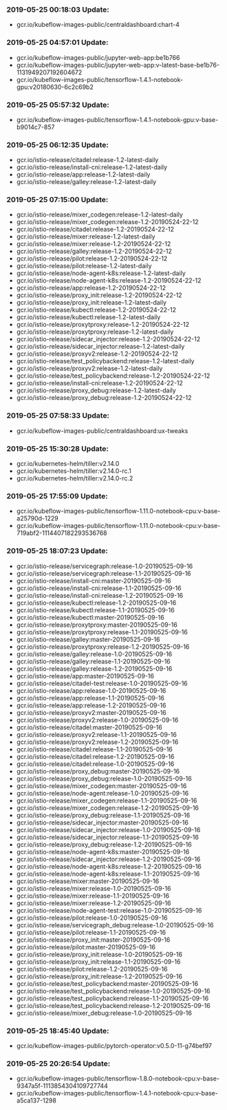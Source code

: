 ### 2019-05-25 00:18:03 Update:

- gcr.io/kubeflow-images-public/centraldashboard:chart-4
### 2019-05-25 04:57:01 Update:

- gcr.io/kubeflow-images-public/jupyter-web-app:be1b766
- gcr.io/kubeflow-images-public/jupyter-web-app:v-latest-base-be1b76-1131949207192604672
- gcr.io/kubeflow-images-public/tensorflow-1.4.1-notebook-gpu:v20180630-6c2c69b2
### 2019-05-25 05:57:32 Update:

- gcr.io/kubeflow-images-public/tensorflow-1.4.1-notebook-gpu:v-base-b9014c7-857
### 2019-05-25 06:12:35 Update:

- gcr.io/istio-release/citadel:release-1.2-latest-daily
- gcr.io/istio-release/install-cni:release-1.2-latest-daily
- gcr.io/istio-release/app:release-1.2-latest-daily
- gcr.io/istio-release/galley:release-1.2-latest-daily
### 2019-05-25 07:15:00 Update:

- gcr.io/istio-release/mixer_codegen:release-1.2-latest-daily
- gcr.io/istio-release/mixer_codegen:release-1.2-20190524-22-12
- gcr.io/istio-release/citadel:release-1.2-20190524-22-12
- gcr.io/istio-release/mixer:release-1.2-latest-daily
- gcr.io/istio-release/mixer:release-1.2-20190524-22-12
- gcr.io/istio-release/galley:release-1.2-20190524-22-12
- gcr.io/istio-release/pilot:release-1.2-20190524-22-12
- gcr.io/istio-release/pilot:release-1.2-latest-daily
- gcr.io/istio-release/node-agent-k8s:release-1.2-latest-daily
- gcr.io/istio-release/node-agent-k8s:release-1.2-20190524-22-12
- gcr.io/istio-release/app:release-1.2-20190524-22-12
- gcr.io/istio-release/proxy_init:release-1.2-20190524-22-12
- gcr.io/istio-release/proxy_init:release-1.2-latest-daily
- gcr.io/istio-release/kubectl:release-1.2-20190524-22-12
- gcr.io/istio-release/kubectl:release-1.2-latest-daily
- gcr.io/istio-release/proxytproxy:release-1.2-20190524-22-12
- gcr.io/istio-release/proxytproxy:release-1.2-latest-daily
- gcr.io/istio-release/sidecar_injector:release-1.2-20190524-22-12
- gcr.io/istio-release/sidecar_injector:release-1.2-latest-daily
- gcr.io/istio-release/proxyv2:release-1.2-20190524-22-12
- gcr.io/istio-release/test_policybackend:release-1.2-latest-daily
- gcr.io/istio-release/proxyv2:release-1.2-latest-daily
- gcr.io/istio-release/test_policybackend:release-1.2-20190524-22-12
- gcr.io/istio-release/install-cni:release-1.2-20190524-22-12
- gcr.io/istio-release/proxy_debug:release-1.2-latest-daily
- gcr.io/istio-release/proxy_debug:release-1.2-20190524-22-12
### 2019-05-25 07:58:33 Update:

- gcr.io/kubeflow-images-public/centraldashboard:ux-tweaks
### 2019-05-25 15:30:28 Update:

- gcr.io/kubernetes-helm/tiller:v2.14.0
- gcr.io/kubernetes-helm/tiller:v2.14.0-rc.1
- gcr.io/kubernetes-helm/tiller:v2.14.0-rc.2
### 2019-05-25 17:55:09 Update:

- gcr.io/kubeflow-images-public/tensorflow-1.11.0-notebook-cpu:v-base-a25790d-1229
- gcr.io/kubeflow-images-public/tensorflow-1.11.0-notebook-cpu:v-base-719abf2-1114407182293536768
### 2019-05-25 18:07:23 Update:

- gcr.io/istio-release/servicegraph:release-1.0-20190525-09-16
- gcr.io/istio-release/servicegraph:release-1.1-20190525-09-16
- gcr.io/istio-release/install-cni:master-20190525-09-16
- gcr.io/istio-release/install-cni:release-1.1-20190525-09-16
- gcr.io/istio-release/install-cni:release-1.2-20190525-09-16
- gcr.io/istio-release/kubectl:release-1.2-20190525-09-16
- gcr.io/istio-release/kubectl:release-1.1-20190525-09-16
- gcr.io/istio-release/kubectl:master-20190525-09-16
- gcr.io/istio-release/proxytproxy:master-20190525-09-16
- gcr.io/istio-release/proxytproxy:release-1.1-20190525-09-16
- gcr.io/istio-release/galley:master-20190525-09-16
- gcr.io/istio-release/proxytproxy:release-1.2-20190525-09-16
- gcr.io/istio-release/galley:release-1.0-20190525-09-16
- gcr.io/istio-release/galley:release-1.1-20190525-09-16
- gcr.io/istio-release/galley:release-1.2-20190525-09-16
- gcr.io/istio-release/app:master-20190525-09-16
- gcr.io/istio-release/citadel-test:release-1.0-20190525-09-16
- gcr.io/istio-release/app:release-1.0-20190525-09-16
- gcr.io/istio-release/app:release-1.1-20190525-09-16
- gcr.io/istio-release/app:release-1.2-20190525-09-16
- gcr.io/istio-release/proxyv2:master-20190525-09-16
- gcr.io/istio-release/proxyv2:release-1.0-20190525-09-16
- gcr.io/istio-release/citadel:master-20190525-09-16
- gcr.io/istio-release/proxyv2:release-1.1-20190525-09-16
- gcr.io/istio-release/proxyv2:release-1.2-20190525-09-16
- gcr.io/istio-release/citadel:release-1.1-20190525-09-16
- gcr.io/istio-release/citadel:release-1.2-20190525-09-16
- gcr.io/istio-release/citadel:release-1.0-20190525-09-16
- gcr.io/istio-release/proxy_debug:master-20190525-09-16
- gcr.io/istio-release/proxy_debug:release-1.0-20190525-09-16
- gcr.io/istio-release/mixer_codegen:master-20190525-09-16
- gcr.io/istio-release/node-agent:release-1.0-20190525-09-16
- gcr.io/istio-release/mixer_codegen:release-1.1-20190525-09-16
- gcr.io/istio-release/mixer_codegen:release-1.2-20190525-09-16
- gcr.io/istio-release/proxy_debug:release-1.1-20190525-09-16
- gcr.io/istio-release/sidecar_injector:master-20190525-09-16
- gcr.io/istio-release/sidecar_injector:release-1.0-20190525-09-16
- gcr.io/istio-release/sidecar_injector:release-1.1-20190525-09-16
- gcr.io/istio-release/proxy_debug:release-1.2-20190525-09-16
- gcr.io/istio-release/node-agent-k8s:master-20190525-09-16
- gcr.io/istio-release/sidecar_injector:release-1.2-20190525-09-16
- gcr.io/istio-release/node-agent-k8s:release-1.2-20190525-09-16
- gcr.io/istio-release/node-agent-k8s:release-1.1-20190525-09-16
- gcr.io/istio-release/mixer:master-20190525-09-16
- gcr.io/istio-release/mixer:release-1.0-20190525-09-16
- gcr.io/istio-release/mixer:release-1.1-20190525-09-16
- gcr.io/istio-release/mixer:release-1.2-20190525-09-16
- gcr.io/istio-release/node-agent-test:release-1.0-20190525-09-16
- gcr.io/istio-release/pilot:release-1.0-20190525-09-16
- gcr.io/istio-release/servicegraph_debug:release-1.0-20190525-09-16
- gcr.io/istio-release/pilot:release-1.1-20190525-09-16
- gcr.io/istio-release/proxy_init:master-20190525-09-16
- gcr.io/istio-release/pilot:master-20190525-09-16
- gcr.io/istio-release/proxy_init:release-1.0-20190525-09-16
- gcr.io/istio-release/proxy_init:release-1.1-20190525-09-16
- gcr.io/istio-release/pilot:release-1.2-20190525-09-16
- gcr.io/istio-release/proxy_init:release-1.2-20190525-09-16
- gcr.io/istio-release/test_policybackend:master-20190525-09-16
- gcr.io/istio-release/test_policybackend:release-1.0-20190525-09-16
- gcr.io/istio-release/test_policybackend:release-1.1-20190525-09-16
- gcr.io/istio-release/test_policybackend:release-1.2-20190525-09-16
- gcr.io/istio-release/mixer_debug:release-1.0-20190525-09-16
### 2019-05-25 18:45:40 Update:

- gcr.io/kubeflow-images-public/pytorch-operator:v0.5.0-11-g74bef97
### 2019-05-25 20:26:54 Update:

- gcr.io/kubeflow-images-public/tensorflow-1.8.0-notebook-cpu:v-base-9347a5f-1113854304109727744
- gcr.io/kubeflow-images-public/tensorflow-1.4.1-notebook-cpu:v-base-a5ca137-1298
